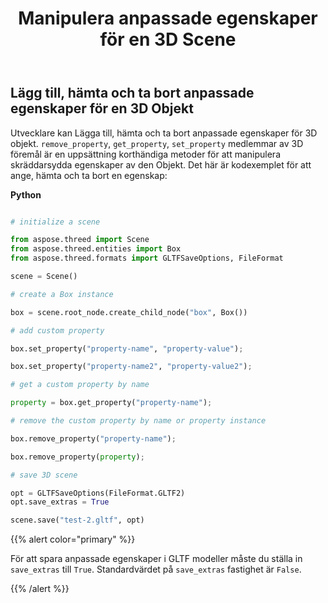 ﻿---
title: Manipulera anpassade egenskaper för en 3D Scene
type: docs
weight: 80
url: /sv/python-net/manipulate-custom-properties-of-a-3d-scene/
description: Utvecklare kan Lägga till, hämta och ta bort anpassade egenskaper för 3D objekt. Ta bortProperty, HämtaProperty, SetProperty medlemmar i 3D objekt är en uppsättning korthändede metoder för att manipulera anpassade egenskaper Objekt.
---
## **Lägg till, hämta och ta bort anpassade egenskaper för en 3D Objekt**
Utvecklare kan Lägga till, hämta och ta bort anpassade egenskaper för 3D objekt. `remove_property`, `get_property`, `set_property` medlemmar av 3D föremål är en uppsättning korthändiga metoder för att manipulera skräddarsydda egenskaper av den Objekt. Det här är kodexemplet för att ange, hämta och ta bort en egenskap:

**Python**

```py

# initialize a scene 

from aspose.threed import Scene
from aspose.threed.entities import Box
from aspose.threed.formats import GLTFSaveOptions, FileFormat

scene = Scene()

# create a Box instance

box = scene.root_node.create_child_node("box", Box())

# add custom property

box.set_property("property-name", "property-value");

box.set_property("property-name2", "property-value2");

# get a custom property by name

property = box.get_property("property-name");

# remove the custom property by name or property instance

box.remove_property("property-name");

box.remove_property(property);

# save 3D scene

opt = GLTFSaveOptions(FileFormat.GLTF2)
opt.save_extras = True

scene.save("test-2.gltf", opt)

```

{{% alert color="primary" %}} 

För att spara anpassade egenskaper i GLTF modeller måste du ställa in `save_extras` till `True`. Standardvärdet på `save_extras` fastighet är `False`.

{{% /alert %}}
